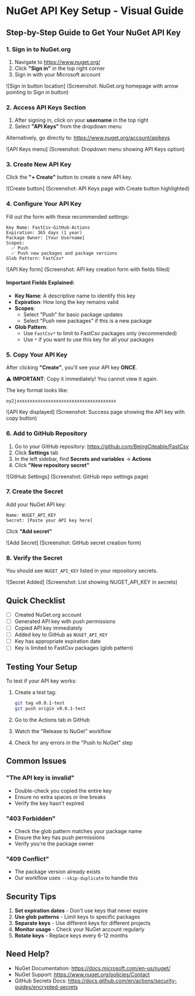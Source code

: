 # NuGet API Key Setup - Visual Guide

## Step-by-Step Guide to Get Your NuGet API Key

### 1. Sign in to NuGet.org

1. Navigate to https://www.nuget.org/
2. Click **"Sign in"** in the top right corner
3. Sign in with your Microsoft account

![Sign in button location]
(Screenshot: NuGet.org homepage with arrow pointing to Sign in button)

### 2. Access API Keys Section

1. After signing in, click on your **username** in the top right
2. Select **"API Keys"** from the dropdown menu

Alternatively, go directly to: https://www.nuget.org/account/apikeys

![API Keys menu]
(Screenshot: Dropdown menu showing API Keys option)

### 3. Create New API Key

Click the **"+ Create"** button to create a new API key.

![Create button]
(Screenshot: API Keys page with Create button highlighted)

### 4. Configure Your API Key

Fill out the form with these recommended settings:

```
Key Name: FastCsv-GitHub-Actions
Expiration: 365 days (1 year)
Package Owner: [Your Username]
Scopes: 
  ✅ Push
  ✅ Push new packages and package versions
Glob Pattern: FastCsv*
```

![API Key form]
(Screenshot: API key creation form with fields filled)

#### Important Fields Explained:

- **Key Name**: A descriptive name to identify this key
- **Expiration**: How long the key remains valid
- **Scopes**: 
  - Select "Push" for basic package updates
  - Select "Push new packages" if this is a new package
- **Glob Pattern**: 
  - Use `FastCsv*` to limit to FastCsv packages only (recommended)
  - Use `*` if you want to use this key for all your packages

### 5. Copy Your API Key

After clicking **"Create"**, you'll see your API key **ONCE**.

⚠️ **IMPORTANT**: Copy it immediately! You cannot view it again.

The key format looks like:
```
oy2jxxxxxxxxxxxxxxxxxxxxxxxxxxxxxxxxxxxxxx
```

![API Key displayed]
(Screenshot: Success page showing the API key with copy button)

### 6. Add to GitHub Repository

1. Go to your GitHub repository: https://github.com/BeingCiteable/FastCsv
2. Click **Settings** tab
3. In the left sidebar, find **Secrets and variables** → **Actions**
4. Click **"New repository secret"**

![GitHub Settings]
(Screenshot: GitHub repo settings page)

### 7. Create the Secret

Add your NuGet API key:

```
Name: NUGET_API_KEY
Secret: [Paste your API key here]
```

Click **"Add secret"**

![Add Secret]
(Screenshot: GitHub secret creation form)

### 8. Verify the Secret

You should see `NUGET_API_KEY` listed in your repository secrets.

![Secret Added]
(Screenshot: List showing NUGET_API_KEY in secrets)

## Quick Checklist

- [ ] Created NuGet.org account
- [ ] Generated API key with push permissions
- [ ] Copied API key immediately
- [ ] Added key to GitHub as `NUGET_API_KEY`
- [ ] Key has appropriate expiration date
- [ ] Key is limited to FastCsv packages (glob pattern)

## Testing Your Setup

To test if your API key works:

1. Create a test tag:
   ```bash
   git tag v0.0.1-test
   git push origin v0.0.1-test
   ```

2. Go to the Actions tab in GitHub
3. Watch the "Release to NuGet" workflow
4. Check for any errors in the "Push to NuGet" step

## Common Issues

### "The API key is invalid"
- Double-check you copied the entire key
- Ensure no extra spaces or line breaks
- Verify the key hasn't expired

### "403 Forbidden"
- Check the glob pattern matches your package name
- Ensure the key has push permissions
- Verify you're the package owner

### "409 Conflict"
- The package version already exists
- Our workflow uses `--skip-duplicate` to handle this

## Security Tips

1. **Set expiration dates** - Don't use keys that never expire
2. **Use glob patterns** - Limit keys to specific packages
3. **Separate keys** - Use different keys for different projects
4. **Monitor usage** - Check your NuGet account regularly
5. **Rotate keys** - Replace keys every 6-12 months

## Need Help?

- NuGet Documentation: https://docs.microsoft.com/en-us/nuget/
- NuGet Support: https://www.nuget.org/policies/Contact
- GitHub Secrets Docs: https://docs.github.com/en/actions/security-guides/encrypted-secrets